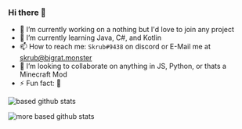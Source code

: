 ### Hi there 👋


- 🔭 I’m currently working on a nothing but I'd love to join any project
- 🌱 I’m currently learning Java, C#, and Kotlin
- 📫 How to reach me: `Skrub#9438` on discord or E-Mail me at [skrub@bigrat.monster](mailto:skrub@bigrat.monster)
- 👯 I’m looking to collaborate on anything in JS, Python, or thats a Minecraft Mod
- ⚡ Fun fact: 🐒


![based github stats](https://github-readme-stats.vercel.app/api?username=humboldt123&show_icons=true&theme=dark)

![more based github stats](https://github-readme-stats.vercel.app/api/top-langs/?username=humboldt123&theme=dark)
